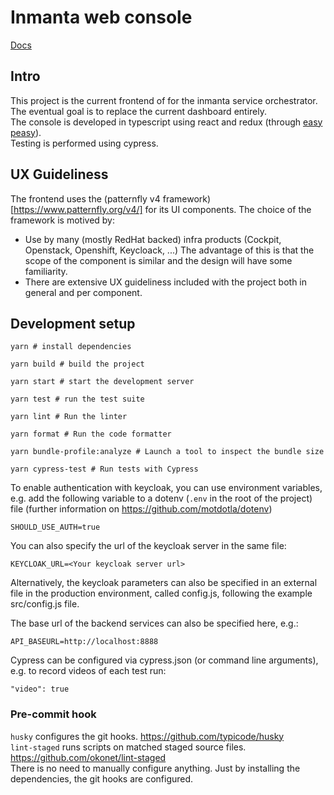# Inmanta web console

[Docs](./docs/index.md)

## Intro

This project is the current frontend of for the inmanta service orchestrator.  
The eventual goal is to replace the current dashboard entirely.  
The console is developed in typescript using react and redux (through [easy peasy](https://easy-peasy.now.sh/)).  
Testing is performed using cypress.

## UX Guideliness

The frontend uses the (patternfly v4 framework)[https://www.patternfly.org/v4/] for its UI components. The choice of the framework is motived by:

- Use by many (mostly RedHat backed) infra products (Cockpit, Openstack, Openshift, Keycloack, ...) The advantage of this is that the scope of the component is similar and the design will have some familiarity.
- There are extensive UX guideliness included with the project both in general and per component.

## Development setup

    yarn # install dependencies

    yarn build # build the project

    yarn start # start the development server

    yarn test # run the test suite

    yarn lint # Run the linter

    yarn format # Run the code formatter

    yarn bundle-profile:analyze # Launch a tool to inspect the bundle size

    yarn cypress-test # Run tests with Cypress

To enable authentication with keycloak, you can use environment variables, e.g. add the following variable to a dotenv (`.env` in the root of the project) file (further information on <https://github.com/motdotla/dotenv>)

    SHOULD_USE_AUTH=true

You can also specify the url of the keycloak server in the same file:

    KEYCLOAK_URL=<Your keycloak server url>

Alternatively, the keycloak parameters can also be specified in an external file in the production environment, called config.js, following the example src/config.js file.

The base url of the backend services can also be specified here, e.g.:

    API_BASEURL=http://localhost:8888

Cypress can be configured via cypress.json (or command line arguments), e.g. to record videos of each test run:

    "video": true

### Pre-commit hook

`husky` configures the git hooks. https://github.com/typicode/husky  
`lint-staged` runs scripts on matched staged source files. https://github.com/okonet/lint-staged  
There is no need to manually configure anything. Just by installing the dependencies, the git hooks are configured.

